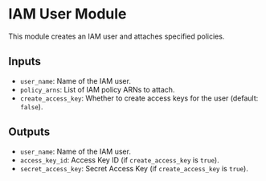# IAM User Module

This module creates an IAM user and attaches specified policies.

## Inputs

- `user_name`: Name of the IAM user.
- `policy_arns`: List of IAM policy ARNs to attach.
- `create_access_key`: Whether to create access keys for the user (default: `false`).

## Outputs

- `user_name`: Name of the IAM user.
- `access_key_id`: Access Key ID (if `create_access_key` is `true`).
- `secret_access_key`: Secret Access Key (if `create_access_key` is `true`).
